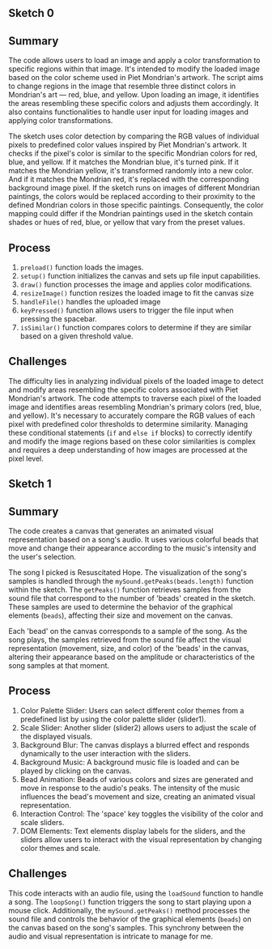 ## Sketch 0

## Summary
The code allows users to load an image and apply a color transformation to specific regions within that image. It's intended to modify the loaded image based on the color scheme used in Piet Mondrian's artwork. The script aims to change regions in the image that resemble three distinct colors in Mondrian's art — red, blue, and yellow. Upon loading an image, it identifies the areas resembling these specific colors and adjusts them accordingly. It also contains functionalities to handle user input for loading images and applying color transformations.

The sketch uses color detection by comparing the RGB values of individual pixels to predefined color values inspired by Piet Mondrian's artwork. It checks if the pixel's color is similar to the specific Mondrian colors for red, blue, and yellow.
If it matches the Mondrian blue, it's turned pink. If it matches the Mondrian yellow, it's transformed randomly into a new color. And if it matches the Mondrian red, it's replaced with the corresponding background image pixel.
If the sketch runs on images of different Mondrian paintings, the colors would be replaced according to their proximity to the defined Mondrian colors in those specific paintings. Consequently, the color mapping could differ if the Mondrian paintings used in the sketch contain shades or hues of red, blue, or yellow that vary from the preset values. 

## Process
1. `preload()` function loads the images.
2. `setup()` function initializes the canvas and sets up file input capabilities. 
3. `draw()` function processes the image and applies color modifications.
4. `resizeImage()` function resizes the loaded image to fit the canvas size
5. `handleFile()` handles the uploaded image 
6. `keyPressed()` function allows users to trigger the file input when pressing the spacebar.
7. `isSimilar()` function compares colors to determine if they are similar based on a given threshold value.

## Challenges
The difficulty lies in analyzing individual pixels of the loaded image to detect and modify areas resembling the specific colors associated with Piet Mondrian's artwork. The code attempts to traverse each pixel of the loaded image and identifies areas resembling Mondrian's primary colors (red, blue, and yellow). It's necessary to accurately compare the RGB values of each pixel with predefined color thresholds to determine similarity. Managing these conditional statements (`if` and `else if` blocks) to correctly identify and modify the image regions based on these color similarities is complex and requires a deep understanding of how images are processed at the pixel level.




## Sketch 1

## Summary
The code creates a canvas that generates an animated visual representation based on a song's audio. It uses various colorful beads that move and change their appearance according to the music's intensity and the user's selection.

The song I picked is Resuscitated Hope.
The visualization of the song's samples is handled through the `mySound.getPeaks(beads.length)` function within the sketch. The `getPeaks()` function retrieves samples from the sound file that correspond to the number of 'beads' created in the sketch. These samples are used to determine the behavior of the graphical elements (`beads`), affecting their size and movement on the canvas.

Each 'bead' on the canvas corresponds to a sample of the song. As the song plays, the samples retrieved from the sound file affect the visual representation (movement, size, and color) of the 'beads' in the canvas, altering their appearance based on the amplitude or characteristics of the song samples at that moment.

## Process
1. Color Palette Slider: Users can select different color themes from a predefined list by using the color palette slider (slider1).
2. Scale Slider: Another slider (slider2) allows users to adjust the scale of the displayed visuals.
3. Background Blur: The canvas displays a blurred effect and responds dynamically to the user interaction with the sliders.
4. Background Music: A background music file is loaded and can be played by clicking on the canvas.
5. Bead Animation: Beads of various colors and sizes are generated and move in response to the audio's peaks. The intensity of the music influences the bead's movement and size, creating an animated visual representation.
6. Interaction Control: The 'space' key toggles the visibility of the color and scale sliders.
7. DOM Elements: Text elements display labels for the sliders, and the sliders allow users to interact with the visual representation by changing color themes and scale.

## Challenges
This code interacts with an audio file, using the `loadSound` function to handle a song. The `loopSong()` function triggers the song to start playing upon a mouse click. Additionally, the `mySound.getPeaks()` method processes the sound file and controls the behavior of the graphical elements (`beads`) on the canvas based on the song's samples. This synchrony between the audio and visual representation is intricate to manage for me.

